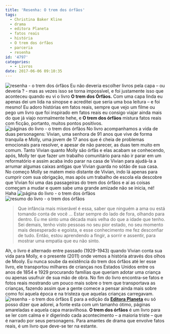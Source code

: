 ```yaml
---
title: 'Resenha: O trem dos órfãos'
tags:
  - Christina Baker Kline
  - drama
  - editora Planeta
  - fatos reais
  - história
  - O trem dos órfãos
  - parceria
  - resenha
id: '4797'
categories:
  - - Livros
date: 2017-06-06 09:10:35
---
```


![resenha - o trem dos órfãos ](http://natalia.blog.br/wp-content/uploads/2017/06/livro-o-trem-dos-órfãos.jpg) Eu não deveria escolher livros pela capa – ou deveria ? - mas as vezes isso se torna impossível, e foi justamente isso que aconteceu quando eu vi o livro **O trem dos Órfãos.** Com uma capa linda eu apenas dei um lida na sinopse e acreditei que seria uma boa leitura – e foi mesmo! Eu adoro histórias em fatos reais, sempre que vejo um filme ou pego um livro que foi inspirado em fatos reais eu consigo viajar ainda mais do que já viajo normalmente hehe, e **O trem dos órfãos** mistura fatos reais com ficção, portanto, muitos pontos positivos. ![páginas do livro - o trem dos órfãos](http://natalia.blog.br/wp-content/uploads/2017/06/resenha-o-trem-dos-órfãos.jpg) No livro acompanhamos a vida de duas personagens: Vivian, uma senhora de 91 anos que vive de forma tranquila e Molly, uma jovem de 17 anos que é cheia de problemas emocionais para resolver, e apesar de não parecer, as duas tem muito em comum. Tanto Vivian quanto Molly são órfãs e elas acabam se conhecendo, após, Molly ter que fazer um trabalho comunitário para não ir parar em um reformatório e assim acaba indo parar na casa de Vivian para ajudá-la a arrumar algumas caixas antigas que Vivian guarda no sótão de sua casa. No começo Molly se matem meio distante de Vivian, indo lá apenas para cumprir com sua obrigação, mas após um trabalho de escola ela descobre que Vivian foi uma das passageiras do trem dos órfãos e aí as coisas começam a mudar e quem sabe uma grande amizade não se inicia, né! Haha ![página do livro - o trem dos órfãos](http://natalia.blog.br/wp-content/uploads/2017/06/resumo-do-livro-o-trem-dos-órfãos.jpg) ![resumo do livro - o trem dos órfãos](http://natalia.blog.br/wp-content/uploads/2017/06/contra-capa-do-livro-o-trem-dos-órfãos.jpg)

> Que infância mais miserável é essa, saber que ninguém a ama ou está tomando conta de você ... Estar sempre do lado de fora, olhando para dentro. Eu me sinto uma década mais velha do que a idade que tenho. Sei demais, tenho visto pessoas no seu pior estado, no seu momento mais desesperado e egoísta, e esse conhecimento me fez desconfiar de tudo. Então, estou aprendendo a fingir, a sorrir e assentir, para mostrar uma empatia que eu não sinto.

Ah, o livro é alternado entre passado (1929-1943) quando Vivian conta sua vida para Molly, e o presente (2011) onde vemos a história através dos olhos de Mooly. Eu nunca soube da existência do trem dos órfãos até ler esse livro, ele transportou milhares de crianças nos Estados Unidos entre os anos de 1854 e 1929 procurando famílias que queriam adotar uma criança ou apenas usufruir de sua mão de obra. No fim do livro encontra-se fatos e fotos reais mostrando um pouco mais sobre o trem que transportava as crianças, fazendo assim que a gente comece a pensar ainda mais sobre como foi aquela época e na tristeza que aquelas crianças carregavam. ![resenha - o trem dos órfãos](http://natalia.blog.br/wp-content/uploads/2017/06/capa-do-livro-o-trem-dos-órfãos.jpg) E para a edição da [**Editora Planeta**](http://www.planetadelivros.com.br/) eu só posso dizer que adorei, a fonte esta com um tamanho ótimo, páginas amareladas e aquela capa maravilhosa. **O trem dos órfãos** é um livro para se ler com calma e ir digerindo cada acontecimento – a maioria triste – que é narrado por seus personagens. Para amantes de drama que envolve fatos reais, é um livro que deve-se ter na estante.
